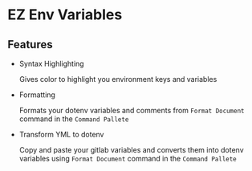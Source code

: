 # EZ Env Variables

## Features

* Syntax Highlighting

  Gives color to highlight you environment keys and variables

* Formatting

  Formats your dotenv variables and comments from `Format Document` command in the `Command Pallete`

* Transform YML to dotenv

  Copy and paste your gitlab variables and converts them into dotenv variables using `Format Document` command in the `Command Pallete`
